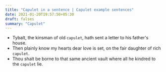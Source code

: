 ```yaml
---
title: "Capulet in a sentence | Capulet example sentences"
date: 2021-01-20T19:57:50+05:30
draft: falses
summary: "Capulet"
---
```

- Tybalt, the kinsman of old `capulet`, hath sent a letter to his father's house.
- Then plainly know my hearts dear love is set, on the fair daughter of rich `capulet`.
- Thou shalt be borne to that same ancient vault where all he kindred to the `capulet` lie.
                 
